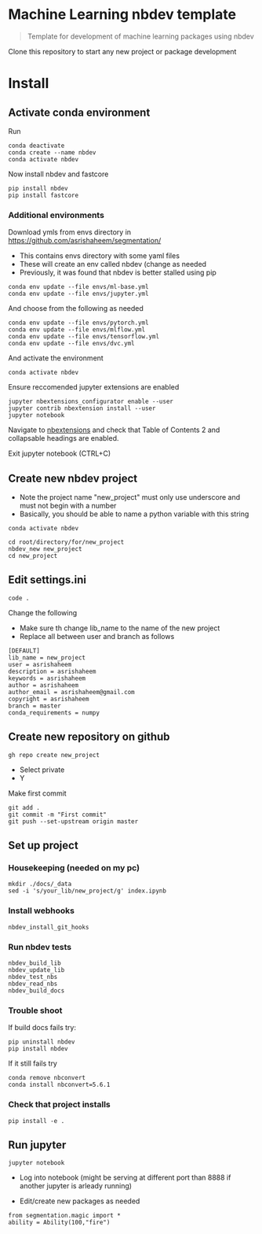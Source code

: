 # Machine Learning nbdev template
> Template for development of machine learning packages using nbdev


Clone this repository to start any new project or package development

# Install

## Activate conda environment

Run

```
conda deactivate
conda create --name nbdev
conda activate nbdev
```

Now install nbdev and fastcore

```
pip install nbdev
pip install fastcore
```

### Additional environments

Download ymls from envs directory in https://github.com/asrishaheem/segmentation/ 

* This contains envs directory with some yaml files
* These will create an env called nbdev (change as needed
* Previously, it was found that nbdev is better stalled using pip


```
conda env update --file envs/ml-base.yml
conda env update --file envs/jupyter.yml
```

    
And choose from the following as needed

```
conda env update --file envs/pytorch.yml
conda env update --file envs/mlflow.yml
conda env update --file envs/tensorflow.yml
conda env update --file envs/dvc.yml
```

And activate the environment

```
conda activate nbdev
```

Ensure reccomended jupyter extensions are enabled

```
jupyter nbextensions_configurator enable --user
jupyter contrib nbextension install --user
jupyter notebook
```

Navigate to [nbextensions](http://localhost:8888/nbextensions) and check that Table of Contents 2 and collapsable headings are enabled.

Exit jupyter notebook (CTRL+C)



## Create new nbdev project

* Note the project name "new_project" must only use underscore and must not begin with a number
* Basically, you should be able to name a python variable with this string

```
conda activate nbdev
```


```
cd root/directory/for/new_project
nbdev_new new_project
cd new_project
```


## Edit settings.ini

```
code .
```

Change the following 
* Make sure th change lib_name to the name of the new project
* Replace all between user and branch as follows

```
[DEFAULT]
lib_name = new_project
user = asrishaheem
description = asrishaheem
keywords = asrishaheem
author = asrishaheem
author_email = asrishaheem@gmail.com
copyright = asrishaheem
branch = master
conda_requirements = numpy

```

## Create new repository on github

```
gh repo create new_project
```

* Select private
* Y

Make first commit

```
git add .
git commit -m "First commit"
git push --set-upstream origin master
```

## Set up project

### Housekeeping (needed on my pc)

```
mkdir ./docs/_data
sed -i 's/your_lib/new_project/g' index.ipynb
```

### Install webhooks

```
nbdev_install_git_hooks
```

### Run nbdev tests

```
nbdev_build_lib
nbdev_update_lib
nbdev_test_nbs
nbdev_read_nbs
nbdev_build_docs
```

### Trouble shoot


If build docs fails try:

```
pip uninstall nbdev
pip install nbdev
```

If it still fails try

```
conda remove nbconvert
conda install nbconvert=5.6.1
```

### Check that project installs

```
pip install -e .
```

## Run jupyter

```
jupyter notebook
```

* Log into notebook (might be serving at different port than 8888 if another jupyter is arleady running)

* Edit/create new packages as needed

```
from segmentation.magic import *
ability = Ability(100,"fire")
```

